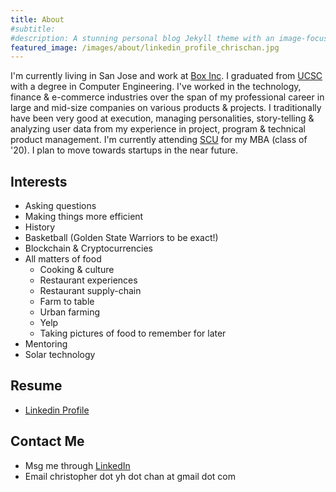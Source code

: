 ```yaml
---
title: About
#subtitle:
#description: A stunning personal blog Jekyll theme with an image-focused design.
featured_image: /images/about/linkedin_profile_chrischan.jpg
---
```


I'm currently living in San Jose and work at [Box Inc](https://www.box.com). I graduated from [UCSC](https://www.ucsc.edu/) with a degree in Computer Engineering. I've worked in the technology, finance & e-commerce industries over the span of my professional career in large and mid-size companies on various products & projects. I traditionally have been very good at execution, managing personalities, story-telling & analyzing user data from my experience in project, program & technical product management. I'm currently attending [SCU](https://www.scu.edu/) for my MBA (class of '20). I plan to move towards startups in the near future.

## Interests
* Asking questions
* Making things more efficient
* History
* Basketball (Golden State Warriors to be exact!)
* Blockchain & Cryptocurrencies
* All matters of food
  * Cooking & culture
  * Restaurant experiences
  * Restaurant supply-chain
  * Farm to table
  * Urban farming
  * Yelp
  * Taking pictures of food to remember for later
* Mentoring
* Solar technology

## Resume
* [Linkedin Profile](https://www.linkedin.com/in/christopher-chan-7503157/)

## Contact Me
* Msg me through [LinkedIn](https://www.linkedin.com/in/christopher-chan-7503157/)
* Email christopher dot yh dot chan at gmail dot com 
